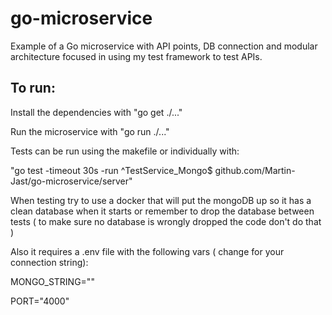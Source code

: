 # go-microservice
Example of a Go microservice with API points, DB connection and modular architecture focused in using my test framework to test APIs.


## To run:
Install the dependencies with "go get ./..."

Run the microservice with "go run ./..."

Tests can be run using the makefile or individually with:

"go test -timeout 30s -run ^TestService_Mongo$ github.com/Martin-Jast/go-microservice/server"



When testing try to use a docker that will put the mongoDB up so it has a clean database when it starts or remember to drop the database between tests ( to make sure no database is wrongly dropped the code don't do that )

Also it requires a .env file with the following vars ( change <mongo-string> for your connection string):


MONGO_STRING="<mongo-string>"

PORT="4000"
